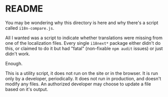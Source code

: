 # README

You may be wondering why this directory is here and why there's a script called `i18n-compare.js`.

All I wanted was a script to indicate whether translations were missing from one of the localization files. Every single
`i18next*` package either didn't do this, or claimed to do it but had "fatal" (non-fixable `npm audit` issues) or just didn't
work.

Enough.

This is a utility script, it does not run on the site or in the browser.
It is run only by a developer, periodically.
It does not run in production, and doesn't modify any files.
An authorized developer may choose to update a file based on it's output.
